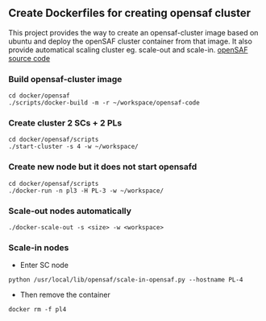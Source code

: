 ## Create Dockerfiles for creating opensaf cluster
This project provides the way to create an opensaf-cluster image based on ubuntu and deploy the openSAF cluster container from that image. It also provide automatical scaling cluster eg. scale-out and scale-in. [openSAF source code](https://sourceforge.net/projects/opensaf/)

### Build opensaf-cluster image
```
cd docker/opensaf
./scripts/docker-build -m -r ~/workspace/opensaf-code
```

### Create cluster 2 SCs + 2 PLs
```
cd docker/opensaf/scripts
./start-cluster -s 4 -w ~/workspace/
```

### Create new node but it does not start opensafd
```
cd docker/opensaf/scripts
./docker-run -n pl3 -H PL-3 -w ~/workspace/
```

### Scale-out nodes automatically
```
./docker-scale-out -s <size> -w <workspace>
```

### Scale-in nodes
- Enter SC node
```
python /usr/local/lib/opensaf/scale-in-opensaf.py --hostname PL-4
```
- Then remove the container
```
docker rm -f pl4
```
